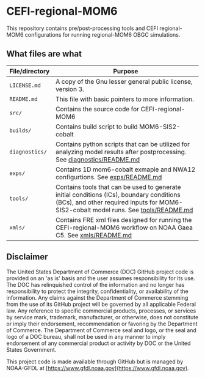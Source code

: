 # CEFI-regional-MOM6
This repository contains pre/post-processing tools and CEFI regional-MOM6 configurations for running regional-MOM6 OBGC simulations.

## What files are what

| File/directory    | Purpose |
| --------------    | ------- |
| ```LICENSE.md```  | A copy of the Gnu lesser general public license, version 3. |
| ```README.md```   | This file with basic pointers to more information. |
| ```src/```        | Contains the source code for CEFI-regional-MOM6 |
| ```builds/```     | Contains build script to build MOM6-SIS2-cobalt |
| ```diagnostics/```| Contains python scripts that can be utilized for analyzing model results after postprocessing. See [diagnostics/README.md](diagnostics/README.md) |
| ```exps/```       | Contains 1D mom6-cobalt exmaple and NWA12 configurtions. See [exps/README.md](exps/README.md) |
| ```tools/```      | Contains tools that can be used to generate initial conditions (ICs), boundary conditions (BCs), and other required inputs for MOM6-SIS2-cobalt model runs.  See [tools/README.md](tools/README.md) |
| ```xmls/```       | Contains FRE xml files designed for running the CEFI-regional-MOM6 workflow on NOAA Gaea C5. See [xmls/README.md](xmls/README.md) |

## Disclaimer
The United States Department of Commerce (DOC) GitHub project code is provided on an 'as is' basis and the user assumes responsibility for its use. The DOC has relinquished control of the information and no longer has responsibility to protect the integrity, confidentiality, or availability of the information. Any claims against the Department of Commerce stemming from the use of its GitHub project will be governed by all applicable Federal law. Any reference to specific commercial products, processes, or services by service mark, trademark, manufacturer, or otherwise, does not constitute or imply their endorsement, recommendation or favoring by the Department of Commerce. The Department of Commerce seal and logo, or the seal and logo of a DOC bureau, shall not be used in any manner to imply endorsement of any commercial product or activity by DOC or the United States Government.

This project code is made available through GitHub but is managed by NOAA-GFDL at [https://www.gfdl.noaa.gov](https://www.gfdl.noaa.gov).
